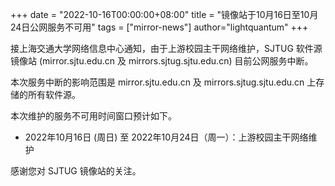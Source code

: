 +++
date = "2022-10-16T00:00:00+08:00"
title = "镜像站于10月16日至10月24日公网服务不可用"
tags = ["mirror-news"]
author="lightquantum"
+++

接上海交通大学网络信息中心通知，由于上游校园主干网络维护，SJTUG 软件源镜像站 (mirror.sjtu.edu.cn 及 mirrors.sjtug.sjtu.edu.cn) 目前公网服务中断。

本次服务中断的影响范围是 mirror.sjtu.edu.cn 及 mirrors.sjtug.sjtu.edu.cn 上存储的所有软件源。

本次维护的服务不可用时间窗口预计如下。

* 2022年10月16日 (周日) 至 2022年10月24日（周一）：上游校园主干网络维护

感谢您对 SJTUG 镜像站的关注。
